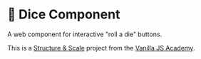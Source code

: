 # &#127922; Dice Component

A web component for interactive "roll a die" buttons.

This is a [Structure &amp; Scale](https://vanillajsacademy.com/advanced/) project from the [Vanilla JS Academy](https://vanillajsacademy.com/).